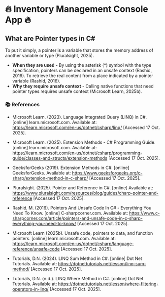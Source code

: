 # 🔥 Inventory Management Console App 🔥

## What are Pointer types in C#
To put it simply, a pointer is a variable that stores the memory address of another variable or type (Pluralsight, 2025). 
- **When they are used** - By using the asterisk (*) symbol with the type specification, pointers can be declared in an unsafe context (Rashid, 2016). To retrieve the real content from a place indicated by a pointer variable (Rashid, 2016).
- **Why they require unsafe context** - Calling native functions that need pointer types requires unsafe context (Microsoft Learn, 2025b).
  
### 📚 References

- Microsoft Learn. (2023). Language Integrated Query (LINQ) in C#. [online] learn.microsoft.com. Available at: https://learn.microsoft.com/en-us/dotnet/csharp/linq/ [Accessed 17 Oct. 2025].
  
- Microsoft Learn. (2025). Extension Methods - C# Programming Guide. [online] learn.microsoft.com. Available at: https://learn.microsoft.com/en-us/dotnet/csharp/programming-guide/classes-and-structs/extension-methods [Accessed 17 Oct. 2025].
  
- GeeksforGeeks (2019). Extension Methods in C#. [online] GeeksforGeeks. Available at: https://www.geeksforgeeks.org/c-sharp/extension-method-in-c-sharp/ [Accessed 17 Oct. 2025].

- Pluralsight. (2025). Pointer and Reference in C#. [online] Available at: https://www.pluralsight.com/resources/blog/guides/charp-pointer-and-reference [Accessed 17 Oct. 2025].

- Rashid, M. (2016). Pointers And Unsafe Code In C# - Everything You Need To Know. [online] C-sharpcorner.com. Available at: https://www.c-sharpcorner.com/article/pointers-and-unsafe-code-in-c-sharp-everything-you-need-to-know/ [Accessed 17 Oct. 2025].

- Microsoft Learn (2025b). Unsafe code, pointers to data, and function pointers. [online] learn.microsoft.com. Available at: https://learn.microsoft.com/en-us/dotnet/csharp/language-reference/unsafe-code [Accessed 17 Oct. 2025].

- Tutorials, D.N. (2024). LINQ Sum Method in C#. [online] Dot Net Tutorials. Available at: https://dotnettutorials.net/lesson/linq-sum-method/ [Accessed 17 Oct. 2025].

- Tutorials, D.N. (n.d.). LINQ Where Method in C#. [online] Dot Net Tutorials. Available at: https://dotnettutorials.net/lesson/where-filtering-operators-in-linq/ [Accessed 17 Oct. 2025].
